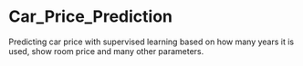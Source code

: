 # Car_Price_Prediction
Predicting car price with supervised learning based on how many years it is used, show room price and many other parameters.
